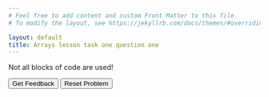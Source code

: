 ```yaml
---
# Feel free to add content and custom Front Matter to this file.
# To modify the layout, see https://jekyllrb.com/docs/themes/#overriding-theme-defaults

layout: default
title: Arrays lesson task one question one
---
```

Not all blocks of code are used!

<div id="sortableTrash" class="sortable-code"></div> 
<div id="sortable" class="sortable-code"></div> 
<div style="clear:both;"></div> 
<p> 
    <input id="feedbackLink" value="Get Feedback" type="button" /> 
    <input id="newInstanceLink" value="Reset Problem" type="button" /> 
</p> 
<script type="text/javascript"> 
(function(){
  var initial = "for i = 0 to month.length\n" +
    "	temperature[i] = input(&quot;Please enter temperature for &quot; + month[i])\n" +
    "next i\n" +
    "for i = 0 to month.length\n" +
    "	print(month[i] + &quot;: &quot; + temperature[i])\n" +
    "next i\n" +
    "i = i + 1 #distractor\n" +
    "for month in months #distractor\n" +
    "print(temperature[i] + &quot;: &quot; + month[i]) #distractor\n" +
    "temperature = input(&quot;Enter average temperature: &quot;) #distractor";
  var parsonsPuzzle = new ParsonsWidget({
    "sortableId": "sortable",
    "max_wrong_lines": 10,
    "grader": ParsonsWidget._graders.LineBasedGrader,
    "exec_limit": 2500,
    "can_indent": true,
    "x_indent": 50,
    "lang": "en",
    "show_feedback": true,
    "trashId": "sortableTrash"
  });
  parsonsPuzzle.init(initial);
  parsonsPuzzle.shuffleLines();
  $("#newInstanceLink").click(function(event){ 
      event.preventDefault(); 
      parsonsPuzzle.shuffleLines(); 
  }); 
  $("#feedbackLink").click(function(event){ 
      event.preventDefault(); 
      parsonsPuzzle.getFeedback(); 
  }); 
})(); 
</script>
